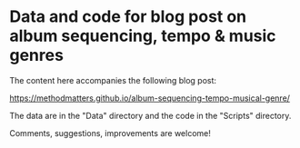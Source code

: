 # Data and code for blog post on album sequencing, tempo & music genres

The content here accompanies the following blog post:

https://methodmatters.github.io/album-sequencing-tempo-musical-genre/

The data are in the "Data" directory and the code in the "Scripts" directory.

Comments, suggestions, improvements are welcome!
